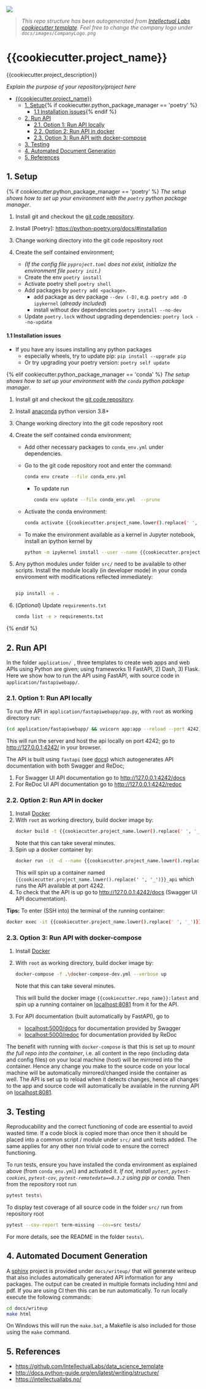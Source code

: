 ![](docs/images/CompanyLogo.png)

> _This repo structure has been autogenerated from [Intellectual Labs cookiecutter template](https://github.com/IntellectualLabs/data_science_template).
> Feel free to change the company logo under `docs/images/CompanyLogo.png`_

# {{cookiecutter.project_name}}

{{cookiecutter.project_description}}

_Explain the purpose of your repository/project here_

<!-- TOC -->

- [{{cookiecutter.project_name}}](#cookiecutterproject_name)
  - [1. Setup](#1-setup){% if cookiecutter.python_package_manager == 'poetry' %}
      - [1.1 Installation issues](#121-installation-issues){% endif %}
  - [2. Run API](#2-run-api)
    - [2.1. Option 1: Run API locally](#21-option-1-run-api-locally)
    - [2.2. Option 2: Run API in docker](#22-option-2-run-api-in-docker)
    - [2.3. Option 3: Run API with docker-compose](#23-option-3-run-api-with-docker-compose)
  - [3. Testing](#3-testing)
  - [4. Automated Document Generation](#4-automated-document-generation)
  - [5. References](#5-references)
  <!-- /TOC -->

## 1. Setup
{% if cookiecutter.python_package_manager == 'poetry' %}
*The setup shows how to set up your environment with the `poetry` python package manager*.

1. Install git and checkout the [git code repository](https://github.com/IntellectualLabs/template_data_science/).
2. Install [Poetry]: <https://python-poetry.org/docs/#installation>
3. Change working directory into the git code repository root
4. Create the self contained environment;

   - *(If the config file `pyproject.toml` does not exist, initialize the environment file `poetry init`.)*
   - Create the env `poetry install`
   - Activate poetry shell `poetry shell`
   - Add packages by `poetry add <package>`.
     - add package as dev package `--dev (-D)`, e.g. `poetry add -D ipykernel` (*already included*)
     - install without dev dependencies `poetry install --no-dev`
   - Update `poetry.lock` without upgrading dependencies: `poetry lock --no-update`

#### 1.1 Installation issues

- If you have any issues installing any python packages
  - especially wheels, try to update pip: `pip install --upgrade pip`
  - Or try upgrading your poetry version: `poetry self update`

{% elif cookiecutter.python_package_manager == 'conda' %}
*The setup shows how to set up your environment with the `conda` python package manager*.

1. Install git and checkout the [git code repository](https://github.com/IntellectualLabs/template_data_science/).
2.  Install [anaconda] python version 3.8+
3.  Change working directory into the git code repository root
4.  Create the self contained conda environment;

    - Add other necessary packages to `conda_env.yml` under dependencies.
    - Go to the git code repository root and enter the command:

      ```bash
      conda env create --file conda_env.yml
      ```

      - To update run

        ```bash
        conda env update --file conda_env.yml  --prune
        ```

    - Activate the conda environment:

      ```bash
      conda activate {{cookiecutter.project_name.lower().replace(' ', '_')}}
      ```

    - To make the environment available as a kernel in Jupyter notebook,
      install an ipython kernel by

      ```bash
      python -m ipykernel install --user --name {{cookiecutter.project_name.lower().replace(' ', '_')}} --display-name "Python ({{cookiecutter.project_name.lower().replace(' ', '_')}})"
      ```

5.  Any python modules under folder `src/` need to be available to other scripts.
    Install the module locally (in developer mode) in your conda environment with modifications
    reflected immediately:

    ```bash

    pip install -e .

    ```

6.  (*Optional*) Update `requirements.txt`

    ```bash
    conda list -e > requirements.txt
    ```
{% endif %}

## 2. Run API

In the folder `application/ `, three templates to create web apps and web APIs using Python
are given; using frameworks 1) FastAPI, 2) Dash, 3) Flask. Here we show how to run the
API using FastAPI, with source code in `application/fastapiwebapp/`.

### 2.1. Option 1: Run API locally

To run the API in `application/fastapiwebapp/app.py`, with `root` as working directory run:

```bash
(cd application/fastapiwebapp/ && uvicorn app:app --reload --port 4242)
```

This will run the server and host the api locally on port 4242;
go to http://127.0.0.1:4242/ in your browser.

The API is built using `fastapi` (see [docs](https://fastapi.tiangolo.com/))
which autogenerates API documentation with both Swagger and ReDoc;

1. For Swagger UI API documentation go to http://127.0.0.1:4242/docs
2. For ReDoc UI API documentation go to http://127.0.0.1:4242/redoc

### 2.2. Option 2: Run API in docker

1. Install [Docker](https://www.docker.com/products/docker-desktop)
2. With `root` as working directory, build docker image by:
   ```bash
   docker build -t {{cookiecutter.project_name.lower().replace(' ', '_')}} .
   ```
   Note that this can take several minutes.
3. Spin up a docker container by:
   ```bash
   docker run -it -d --name {{cookiecutter.project_name.lower().replace(' ', '_')}}_api -p 4242:80 {{cookiecutter.project_name.lower().replace(' ', '_')}}
   ```
   This will spin up a container named `{{cookiecutter.project_name.lower().replace(' ', '_')}}_api` which runs the API available at port 4242.
4. To check that the API is up go to http://127.0.0.1:4242/docs (Swagger UI API documentation).

**Tips:** To enter (SSH into) the terminal of the running container:

```bash
docker exec -it {{cookiecutter.project_name.lower().replace(' ', '_')}}_api /bin/bash
```

### 2.3. Option 3: Run API with docker-compose

1. Install [Docker](https://www.docker.com/products/docker-desktop)
2. With `root` as working directory, build docker image by:

   ```bash
   docker-compose -f .\docker-compose-dev.yml --verbose up
   ```

   Note that this can take several minutes.

   This will build the docker image `{{cookiecutter.repo_name}}:latest`
   and spin up a running container on [localhost:8081](localhost:8081) from it for the API.

3. For API documentation (built automatically by FastAPI), go to
   - [localhost:5000/docs](localhost:5000/docs) for documentation provided by Swagger
   - [localhost:5000/redoc](localhost:5000/redoc) for documentation provided by ReDoc

The benefit with running with `docker-compose` is that this is set up to _mount the full repo into the container_,
i.e. all content in the repo (including data and config files) on your local machine (host)
will be mirrored into the container.
Hence any change you make to the source code on your local machine will be automatically
mirrored/changed inside the container as well.
The API is set up to reload when it detects changes, hence all changes to the app
and source code will automatically be available in the running API on [localhost:8081](localhost:8081).

## 3. Testing

Reproducability and the correct functioning of code are essential to avoid wasted time.
If a code block is copied more than once then it should be placed into a
common script / module under `src/` and unit tests added. The same applies for
any other non trivial code to ensure the correct functioning.

To run tests, ensure you have installed the conda environment as explained above
(from `conda_env.yml`) and activated it.
_If not, install `pytest`, `pytest-cookies`, `pytest-cov`,
`pytest-remotedata==0.3.2` using pip or conda._
Then from the repository root run

```bash
pytest tests\
```

To display test coverage of all source code in the folder `src/` run from repository root

```bash
pytest --cov-report term-missing --cov=src tests/
```

For more details, see the README in the folder `tests\`.

## 4. Automated Document Generation

A [sphinx](https://www.sphinx-doc.org/) project is provided under `docs/writeup/` that will generate writeup that
also includes automatically generated API information for any packages. The output can be created in multiple
formats including html and pdf. If you are using CI then this can be run automatically.
To run locally execute the following commands:

```bash
cd docs/writeup
make html
```

On Windows this will run the `make.bat`, a Makefile is also included for those using the `make` command.

## 5. References

- https://github.com/IntellectualLabs/data_science_template
- http://docs.python-guide.org/en/latest/writing/structure/
- https://intellectuallabs.no/

[//]: #
[anaconda]: https://www.continuum.io/downloads
